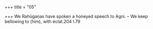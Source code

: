 +++
title = "05"

+++
We Rahūgaṇas have spoken a honeyed speech to Agni.
– We keep bellowing to (him), with éclat.204 I.79